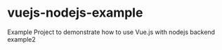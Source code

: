 # vuejs-nodejs-example
Example Project to demonstrate how to use Vue.js with nodejs backend
example2